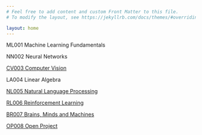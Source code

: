 ```yaml
---
# Feel free to add content and custom Front Matter to this file.
# To modify the layout, see https://jekyllrb.com/docs/themes/#overriding-theme-defaults

layout: home
---
```


ML001 Machine Learning Fundamentals

NN002 Neural Networks

[CV003 Computer Vision](https://cs231n.github.io/)

LA004 Linear Algebra 

[NL005 Natural Language Processing](https://web.stanford.edu/class/cs224n/)

[RL006 Reinforcement Learning](/reinforcement-learning/)

[BR007 Brains, Minds and Machines](https://ocw.mit.edu/resources/res-9-003-brains-minds-and-machines-summer-course-summer-2015/index.htm)

[OP008 Open Project](https://github.com/kishansagathiya/ai-project-ideas)
